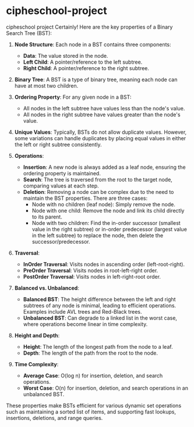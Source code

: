# cipheschool-project
cipheschool project
Certainly! Here are the key properties of a Binary Search Tree (BST):

1. **Node Structure**: Each node in a BST contains three components:
   - **Data**: The value stored in the node.
   - **Left Child**: A pointer/reference to the left subtree.
   - **Right Child**: A pointer/reference to the right subtree.

2. **Binary Tree**: A BST is a type of binary tree, meaning each node can have at most two children.

3. **Ordering Property**: For any given node in a BST:
   - All nodes in the left subtree have values less than the node's value.
   - All nodes in the right subtree have values greater than the node's value.

4. **Unique Values**: Typically, BSTs do not allow duplicate values. However, some variations can handle duplicates by placing equal values in either the left or right subtree consistently.

5. **Operations**:
   - **Insertion**: A new node is always added as a leaf node, ensuring the ordering property is maintained.
   - **Search**: The tree is traversed from the root to the target node, comparing values at each step.
   - **Deletion**: Removing a node can be complex due to the need to maintain the BST properties. There are three cases:
     - Node with no children (leaf node): Simply remove the node.
     - Node with one child: Remove the node and link its child directly to its parent.
     - Node with two children: Find the in-order successor (smallest value in the right subtree) or in-order predecessor (largest value in the left subtree) to replace the node, 
     then delete the successor/predecessor.

6. **Traversal**:
   - **InOrder Traversal**: Visits nodes in ascending order (left-root-right).
   - **PreOrder Traversal**: Visits nodes in root-left-right order.
   - **PostOrder Traversal**: Visits nodes in left-right-root order.

7. **Balanced vs. Unbalanced**:
   - **Balanced BST**: The height difference between the left and right subtrees of any node is minimal, leading to efficient operations. Examples include AVL trees and Red-Black trees.
   - **Unbalanced BST**: Can degrade to a linked list in the worst case, where operations become linear in time complexity.

8. **Height and Depth**:
   - **Height**: The length of the longest path from the node to a leaf.
   - **Depth**: The length of the path from the root to the node.

9. **Time Complexity**:
   - **Average Case**: O(log n) for insertion, deletion, and search operations.
   - **Worst Case**: O(n) for insertion, deletion, and search operations in an unbalanced BST.

These properties make BSTs efficient for various dynamic set operations such as maintaining a sorted list of items, and supporting fast lookups, insertions, deletions, and range queries.

